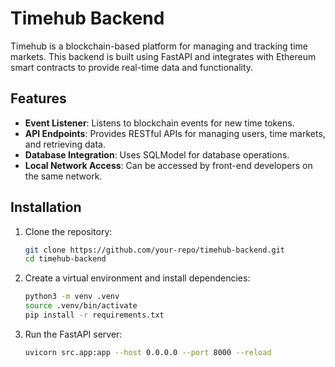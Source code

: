 # Timehub Backend

Timehub is a blockchain-based platform for managing and tracking time markets. This backend is built using FastAPI and integrates with Ethereum smart contracts to provide real-time data and functionality.

## Features
- **Event Listener**: Listens to blockchain events for new time tokens.
- **API Endpoints**: Provides RESTful APIs for managing users, time markets, and retrieving data.
- **Database Integration**: Uses SQLModel for database operations.
- **Local Network Access**: Can be accessed by front-end developers on the same network.

## Installation
1. Clone the repository:
   ```bash
   git clone https://github.com/your-repo/timehub-backend.git
   cd timehub-backend

2. Create a virtual environment and install dependencies:
   ```bash
   python3 -m venv .venv
   source .venv/bin/activate
   pip install -r requirements.txt

3. Run the FastAPI server:
   ```bash
   uvicorn src.app:app --host 0.0.0.0 --port 8000 --reload